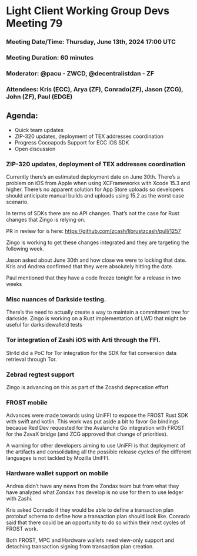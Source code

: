 # Light Client Working Group Devs Meeting 79
### Meeting Date/Time: Thursday, June 13th, 2024 17:00 UTC
### Meeting Duration: 60 minutes
### Moderator: @pacu - ZWCD, @decentralistdan - ZF
### Attendees: Kris (ECC), Arya (ZF), Conrado(ZF), Jason (ZCG), John (ZF), Paul (EDGE)


## Agenda:
- Quick team updates 
- ZIP-320 updates, deployment of TEX addresses coordination
- Progress Cocoapods Support for ECC iOS SDK
- Open discussion

### ZIP-320 updates, deployment of TEX addresses coordination
Currently there’s an estimated deployment date on June 30th. There’s a problem on iOS from Apple when using XCFrameworks with Xcode 15.3 and higher. There’s no apparent solution for App Store uploads so developers should anticipate manual builds and uploads using 15.2 as the worst case scenario.

In terms of SDKs there are no API changes. That’s not the case for Rust changes that Zingo is relying on. 

PR in review for is here: https://github.com/zcash/librustzcash/pull/1257 

Zingo is working to get these changes integrated and they are targeting the following week.

Jason asked about June 30th and how close we were to locking that date. Kris and Andrea confirmed that they were absolutely hitting the date.

Paul mentioned that they have a code freeze tonight for a release in two weeks

### Misc nuances of Darkside testing.

There’s the need to actually create a way to maintain a commitment tree for darkside. 
Zingo is working on a Rust implementation of LWD that might be useful for darksidewalletd tests


### Tor integration of Zashi iOS with Arti through the FFI.
Str4d did a PoC for Tor integration for the SDK for fiat conversion data retrieval through Tor.

### Zebrad regtest support 
Zingo is advancing on this as part of the Zcashd deprecation effort

### FROST mobile
Advances were made towards using UniFFI to expose the FROST Rust SDK with swift and kotlin. This work was put aside a bit to favor Go bindings because Red Dev requested for the Avalanche Go integration with FROST for the ZavaX bridge (and ZCG approved that change of priorities).

A warning for other developers aiming to use UniFFI is that deployment of the artifacts and consolidating all the possible release cycles of the different languages is not tackled by Mozilla UniFFI.

### Hardware wallet support on mobile
Andrea didn’t have any news from the Zondax team but from what they have analyzed what Zondax has develop is no use for them to use ledger with Zashi.


Kris asked Conrado if they would be able to define a transaction plan protobuf schema to define how a transaction plan should look like. Conrado said that there could be an opportunity to do so within their next cycles of FROST work. 


Both FROST, MPC and Hardware wallets need view-only support and detaching transaction signing from transaction plan creation. 


